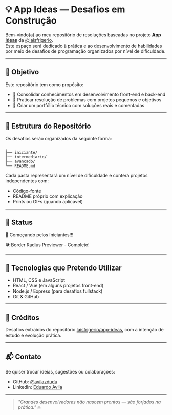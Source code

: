 
# 💡 App Ideas — Desafios em Construção

Bem-vindo(a) ao meu repositório de resoluções baseadas no projeto [**App Ideas**](https://github.com/laisfrigerio/app-ideas) da [@laisfrigerio](https://github.com/laisfrigerio).  
Este espaço será dedicado à prática e ao desenvolvimento de habilidades por meio de desafios de programação organizados por nível de dificuldade.

---

## 🎯 Objetivo

Este repositório tem como propósito:

- 📌 Consolidar conhecimentos em desenvolvimento front-end e back-end  
- 🧪 Praticar resolução de problemas com projetos pequenos e objetivos  
- 🧰 Criar um portfólio técnico com soluções reais e comentadas  

---

## 📁 Estrutura do Repositório

Os desafios serão organizados da seguinte forma:

```
.
├── iniciante/
├── intermediario/
├── avancado/
└── README.md
```

Cada pasta representará um nível de dificuldade e conterá projetos independentes com:

- Código-fonte  
- README próprio com explicação  
- Prints ou GIFs (quando aplicável)  

---

## 📌 Status

📂 Começando pelos Iniciantes!!! 

🛠️ Border Radius Previewer - Completo!

---

## 🚀 Tecnologias que Pretendo Utilizar

- HTML, CSS e JavaScript  
- React / Vue (em alguns projetos front-end)  
- Node.js / Express (para desafios fullstack)  
- Git & GitHub  

---

## 🤝 Créditos

Desafios extraídos do repositório [laisfrigerio/app-ideas](https://github.com/laisfrigerio/app-ideas), com a intenção de estudo e evolução prática.

---

## 📬 Contato

Se quiser trocar ideias, sugestões ou colaborações:

- GitHub: [@avilazdudu](https://github.com/avilazdudu)  
- LinkedIn: [Eduardo Ávila](https://www.linkedin.com/in/avilazdudu)  

---

> _"Grandes desenvolvedores não nascem prontos — são forjados na prática."_ 🔥
